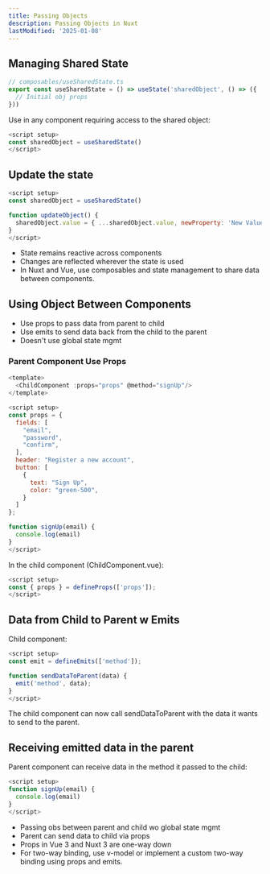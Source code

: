 ```yaml
---
title: Passing Objects
description: Passing Objects in Nuxt
lastModified: '2025-01-08'
---
```


## Managing Shared State

```js
// composables/useSharedState.ts
export const useSharedState = () => useState('sharedObject', () => ({
  // Initial obj props
}))
```

Use in any component requiring access to the shared object:

```js
<script setup>
const sharedObject = useSharedState()
</script>
```

## Update the state

```js
<script setup>
const sharedObject = useSharedState()

function updateObject() {
  sharedObject.value = { ...sharedObject.value, newProperty: 'New Value' }
}
</script>
```

- State remains reactive across components
- Changes are reflected wherever the state is used
- In Nuxt and Vue, use composables and state management to share data between components.

## Using Object Between Components

- Use props to pass data from parent to child
- Use emits to send data back from the child to the parent
- Doesn't use global state mgmt

### Parent Component Use Props

```js
<template>
  <ChildComponent :props="props" @method="signUp"/>
</template>

<script setup>
const props = {
  fields: [
    "email",
    "password",
    "confirm",
  ],
  header: "Register a new account",
  button: [
    {
      text: "Sign Up",
      color: "green-500",
    }
  ]
};

function signUp(email) {
  console.log(email)
}
</script>
```

In the child component (ChildComponent.vue):

```js
<script setup>
const { props } = defineProps(['props']);
</script>
```

## Data from Child to Parent w Emits

Child component:

```js
<script setup>
const emit = defineEmits(['method']);

function sendDataToParent(data) {
  emit('method', data);
}
</script>
```

The child component can now call sendDataToParent with the data it wants to send to the parent.

## Receiving emitted data in the parent

Parent component can receive data in the method it passed to the child:

```js
<script setup>
function signUp(email) {
  console.log(email)
}
</script>
```

- Passing obs between parent and child wo global state mgmt
- Parent can send data to child via props
- Props in Vue 3 and Nuxt 3 are one-way down
- For two-way binding, use v-model or implement a custom two-way binding using props and emits.
